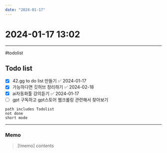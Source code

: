 ```yaml
---
date: "2024-01-17"
---
```

# 2024-01-17 13:02
---
#todolist 
## Todo list

- [x] 42.gg to do list 만들기 ✅ 2024-01-17
- [x] 가능하다면 깃허브 정리하기 ✅ 2024-02-18
- [x] ai자동화툴 강의듣기 ✅ 2024-01-17
- [ ] gpt 구독하고 gpt스토어 웹크롤링 관련해서 찾아보기
 
```tasks
path includes Todolist
not done
short mode
```
---
### Memo
> [!memo]
> contents

